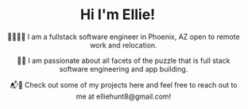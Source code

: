  <div align="center">
 <h1> Hi I'm Ellie! </h1>
  <ul> 👩🏻‍💻🌵 I am a fullstack software engineer in Phoenix, AZ open to remote work and relocation. </ul>
  <ul> 🧩💟 I am passionate about all facets of the puzzle that is full stack software engineering and app building. </ul>
  <ul> 📬👋 Check out some of my projects here and feel free to reach out to me at elliehunt8@gmail.com! </ul>
  </div>

<!--
**Elliehunt8/Elliehunt8** is a ✨ _special_ ✨ repository because its `README.md` (this file) appears on your GitHub profile.

Here are some ideas to get you started:

- 🔭 I’m currently working on ...
- 🌱 I’m currently learning ...
- 👯 I’m looking to collaborate on ...
- 🤔 I’m looking for help with ...
- 💬 Ask me about ...
- 📫 How to reach me: ...
- 😄 Pronouns: ...
- ⚡ Fun fact: ...
-->
